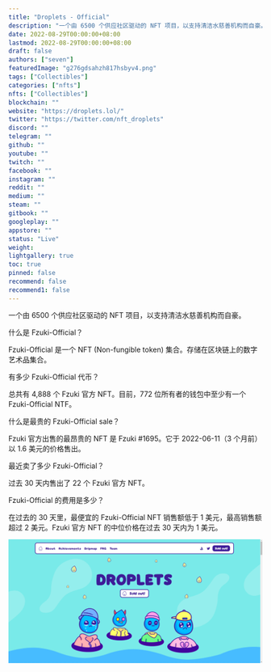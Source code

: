 ```yaml
---
title: "Droplets - Official"
description: "一个由 6500 个供应社区驱动的 NFT 项目，以支持清洁水慈善机构而自豪。"
date: 2022-08-29T00:00:00+08:00
lastmod: 2022-08-29T00:00:00+08:00
draft: false
authors: ["seven"]
featuredImage: "g276gdsahzh817hsbyv4.png"
tags: ["Collectibles"]
categories: ["nfts"]
nfts: ["Collectibles"]
blockchain: ""
website: "https://droplets.lol/"
twitter: "https://twitter.com/nft_droplets"
discord: ""
telegram: ""
github: ""
youtube: ""
twitch: ""
facebook: ""
instagram: ""
reddit: ""
medium: ""
steam: ""
gitbook: ""
googleplay: ""
appstore: ""
status: "Live"
weight: 
lightgallery: true
toc: true
pinned: false
recommend: false
recommend1: false
---
```

一个由 6500 个供应社区驱动的 NFT 项目，以支持清洁水慈善机构而自豪。

什么是 Fzuki-Official？

Fzuki-Official 是一个 NFT (Non-fungible token) 集合。存储在区块链上的数字艺术品集合。

有多少 Fzuki-Official 代币？

总共有 4,888 个 Fzuki 官方 NFT。目前，772 位所有者的钱包中至少有一个 Fzuki-Official NTF。

什么是最贵的 Fzuki-Official sale？

Fzuki 官方出售的最昂贵的 NFT 是 Fzuki #1695。它于 2022-06-11（3 个月前）以 1.6 美元的价格售出。

最近卖了多少 Fzuki-Official？

过去 30 天内售出了 22 个 Fzuki 官方 NFT。

Fzuki-Official 的费用是多少？

在过去的 30 天里，最便宜的 Fzuki-Official NFT 销售额低于 1 美元，最高销售额超过 2 美元。Fzuki 官方 NFT 的中位价格在过去 30 天内为 1 美元。

![nft](1661755942167.png)